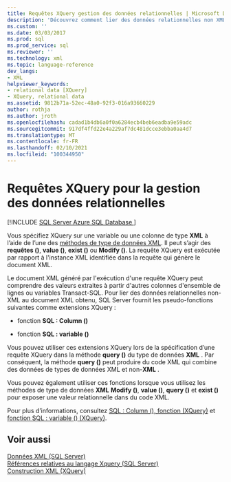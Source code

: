 ```yaml
---
title: Requêtes XQuery gestion des données relationnelles | Microsoft Docs
description: 'Découvrez comment lier des données relationnelles non XML à XML à l’aide des extensions XQuery SQL : Column () et SQL : variable ().'
ms.custom: ''
ms.date: 03/03/2017
ms.prod: sql
ms.prod_service: sql
ms.reviewer: ''
ms.technology: xml
ms.topic: language-reference
dev_langs:
- XML
helpviewer_keywords:
- relational data [XQuery]
- XQuery, relational data
ms.assetid: 9812b71a-52ec-48a0-92f3-016a93660229
author: rothja
ms.author: jroth
ms.openlocfilehash: cadad1b4db6a0f0a6284ecb4beb6eadba9e59adc
ms.sourcegitcommit: 917df4ffd22e4a229af7dc481dcce3ebba0aa4d7
ms.translationtype: MT
ms.contentlocale: fr-FR
ms.lasthandoff: 02/10/2021
ms.locfileid: "100344950"
---
```

# <a name="xqueries-handling-relational-data"></a>Requêtes XQuery pour la gestion des données relationnelles
[!INCLUDE [SQL Server Azure SQL Database ](../includes/applies-to-version/sqlserver.md)]

  Vous spécifiez XQuery sur une variable ou une colonne de type **XML** à l’aide de l’une des [méthodes de type de données XML](../t-sql/xml/xml-data-type-methods.md). Il peut s’agir des **requêtes ()**, **value ()**, **exist ()** ou **Modify ()**. La requête XQuery est exécutée par rapport à l'instance XML identifiée dans la requête qui génère le document XML.  
  
 Le document XML généré par l'exécution d'une requête XQuery peut comprendre des valeurs extraites à partir d'autres colonnes d'ensemble de lignes ou variables Transact-SQL. Pour lier des données relationnelles non-XML au document XML obtenu, SQL Server fournit les pseudo-fonctions suivantes comme extensions XQuery :  
  
-   fonction **SQL : Column ()**  
  
-   fonction **SQL : variable ()**  
  
 Vous pouvez utiliser ces extensions XQuery lors de la spécification d’une requête XQuery dans la méthode **query ()** du type de données **XML** . Par conséquent, la méthode **query ()** peut produire du code XML qui combine des données de types de données XML et non-**XML** .  
  
 Vous pouvez également utiliser ces fonctions lorsque vous utilisez les méthodes de type de données **XML** **Modify ()**, **value ()**, **query ()** et **exist ()** pour exposer une valeur relationnelle dans du code XML.  
  
 Pour plus d’informations, consultez [SQL : Column (), fonction (XQuery)](../xquery/xquery-extension-functions-sql-column.md) et [fonction SQL : variable () (XQuery)](../xquery/xquery-extension-functions-sql-variable.md).  
  
## <a name="see-also"></a>Voir aussi  
 [Données XML &#40;SQL Server&#41;](../relational-databases/xml/xml-data-sql-server.md)   
 [Références relatives au langage Xquery &#40;SQL Server&#41;](../xquery/xquery-language-reference-sql-server.md)   
 [Construction XML &#40;XQuery&#41;](../xquery/xml-construction-xquery.md)  
  
  
